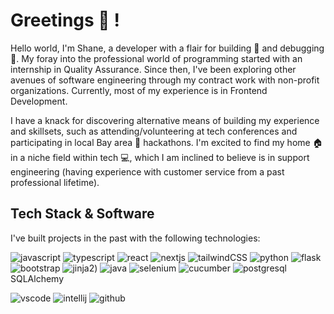 # Greetings 👋 !

Hello world, I'm Shane, a developer with a flair for building 🤖 and debugging 👾. My foray into the professional world of programming started with an internship in Quality Assurance. Since then, I've been exploring other avenues of software engineering through my contract work with non-profit organizations. Currently, most of my experience is in Frontend Development. 

I have a knack for discovering alternative means of building my experience and skillsets, such as attending/volunteering at tech conferences and participating in local Bay area 🌁 hackathons. I'm excited to find my home 🏠 in a niche field within tech 💻, which I am inclined to believe is in support engineering (having experience with customer service from a past professional lifetime).


## Tech Stack & Software
I've built projects in the past with the following technologies:

![javascript](https://img.shields.io/badge/JavaScript-323330?style=for-the-badge&logo=javascript&logoColor=F7DF1E) ![typescript](https://img.shields.io/badge/TypeScript-007ACC?style=for-the-badge&logo=typescript&logoColor=white) ![react](https://img.shields.io/badge/React-20232A?style=for-the-badge&logo=react&logoColor=61DAFB) ![nextjs](https://img.shields.io/badge/next%20js-000000?style=for-the-badge&logo=nextdotjs&logoColor=white) ![tailwindCSS](https://img.shields.io/badge/Tailwind_CSS-38B2AC?style=for-the-badge&logo=tailwind-css&logoColor=white) ![python](https://img.shields.io/badge/Python-FFD43B?style=for-the-badge&logo=python&logoColor=blue) ![flask](https://img.shields.io/badge/Flask-000000?style=for-the-badge&logo=flask&logoColor=white) ![bootstrap](https://img.shields.io/badge/Bootstrap-563D7C?style=for-the-badge&logo=bootstrap&logoColor=white) ![jinja2](https://img.shields.io/badge/jinja-white.svg?style=for-the-badge&logo=jinja&logoColor=black)) ![java](https://img.shields.io/badge/Java-ED8B00?style=for-the-badge&logo=openjdk&logoColor=white) ![selenium](https://img.shields.io/badge/Selenium-43B02A?style=for-the-badge&logo=Selenium&logoColor=white) ![cucumber](https://img.shields.io/badge/Cucumber-43B02A?style=for-the-badge&logo=cucumber&logoColor=white) ![postgresql](https://img.shields.io/badge/PostgreSQL-316192?style=for-the-badge&logo=postgresql&logoColor=white) SQLAlchemy 

![vscode](https://img.shields.io/badge/VSCode-0078D4?style=for-the-badge&logo=visual%20studio%20code&logoColor=white) ![intellij](https://img.shields.io/badge/IntelliJ_IDEA-000000.svg?style=for-the-badge&logo=intellij-idea&logoColor=white) ![github](https://img.shields.io/badge/GitHub-100000?style=for-the-badge&logo=github&logoColor=white)
